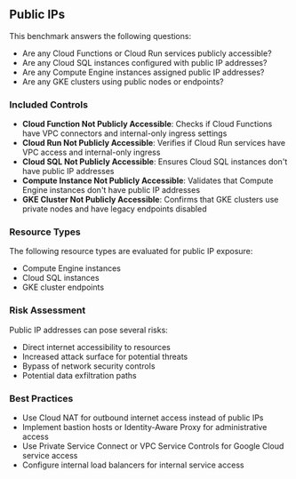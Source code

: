 ## Public IPs

This benchmark answers the following questions:

- Are any Cloud Functions or Cloud Run services publicly accessible?
- Are any Cloud SQL instances configured with public IP addresses?
- Are any Compute Engine instances assigned public IP addresses?
- Are any GKE clusters using public nodes or endpoints?

### Included Controls

- **Cloud Function Not Publicly Accessible**: Checks if Cloud Functions have VPC connectors and internal-only ingress settings
- **Cloud Run Not Publicly Accessible**: Verifies if Cloud Run services have VPC access and internal-only ingress
- **Cloud SQL Not Publicly Accessible**: Ensures Cloud SQL instances don't have public IP addresses
- **Compute Instance Not Publicly Accessible**: Validates that Compute Engine instances don't have public IP addresses
- **GKE Cluster Not Publicly Accessible**: Confirms that GKE clusters use private nodes and have legacy endpoints disabled

### Resource Types
The following resource types are evaluated for public IP exposure:
- Compute Engine instances
- Cloud SQL instances
- GKE cluster endpoints

### Risk Assessment
Public IP addresses can pose several risks:
- Direct internet accessibility to resources
- Increased attack surface for potential threats
- Bypass of network security controls
- Potential data exfiltration paths

### Best Practices
- Use Cloud NAT for outbound internet access instead of public IPs
- Implement bastion hosts or Identity-Aware Proxy for administrative access
- Use Private Service Connect or VPC Service Controls for Google Cloud service access
- Configure internal load balancers for internal service access 